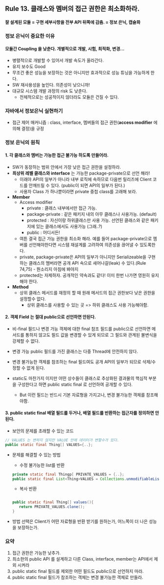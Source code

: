 ## Rule 13. 클래스와 멤버의 접근 권한은 최소화하라.
#### 잘 설계된 모듈 = 구현 세부사항을 전부 API 뒤쪽에 감춤. = 정보 은닉, 캡슐화

### 정보 은닉이 중요한 이유

#### 모듈간 Coupling 을 낮춘다. 개별적으로 개발, 시험, 최적화, 변경...

  - 병렬적으로 개발할 수 있어서 개발 속도가 올라간다.
  - 유지 보수도 Good
  - 무조건 좋은 성능을 보장하는 것은 아니지만 효과적으로 성능 튜닝을 가능하게 한다.
  - SW 재사용성을 높인다. 의존성이 낮으니까!
  - 대규모 시스템 개발 과정의 risk 도 낮춘다.
    - 전체적으로는 성공적이지 않더라도 모듈은 건질 수 있다.

### 자바에서 정보은닉 실현하기

- 접근 제어 매커니즘 : class, interface, 멤버들의 접근 권한(**access modifier** 에 의해 결정)을 규정

### 정보 은닉의 원칙

#### 1. 각 클래스와 멤버는 가능한 접근 불가능 하도록 만들어라.

  - SW가 동장하는 범위 안에서 가장 낮은 접근 권한을 설정하라.
  - **최상위 레벨 클래스와 interface** 는 가능한 package-private으로 선언 해라!
    - 이래야 API의 일부가 아니라 내부 로직에 속하므로 다음번 릴리즈에 Client 코드를 안깨뜨릴 수 있다. (public이 되면 API의 일부가 된다.)
    - 사용자 Class 가 하나뿐이라면 private 중첩 class를 고래해 보라.
  - **Member**
    - Access modifier
      - private : 클래스 내부에서만 접근 가능.
      - package-private : 같은 패키지 내의 아무 클래스나 사용가능. (default)
      - protected : 자신이랑 하위클래스만 사용 가능. 선언된 클래스와 같은 패키지에 있는 클래스에서도 사용가능 (그래..?)
      - public : 어디서든!
    - 여튼 결국 접근 가능 권한을 최소화 해라. 예를 들어 package-private으로 멤버를 선언해야한다면 시스템 재설계를 고려하여 의존성을 끊어낼 수 있도록한다.
    - private, package-private은 API의 일부가 아니지만 Serializeable을 구현하는 클래스의 멤버라면 공개 API 속으로 새어나갈(leak) 수 있다.(Rule 74,75) - 뭔소리지 아침에 봐야지
    - protected는 자제하자. 공개적인 약속과도 같다! 이미 한번 나가면 영원히 유지 해야 한다.
  - **Method**
    - 상위 클래스 메서드를 재정의 할 때 원래 메서드의 접근 권한보다 낮은 권한을 설정할수 없다.
      - 상위 클래스를 사용할 수 있는 곳 => 하위 클래스도 사용 가능해야함.

#### 2. 객체 Field 는 절대 public으로 선언하면 안된다.

 - 비-final 필드나 변경 가능 객체에 대한 final 참조 필드를 public으로 선언하면 메서드를 통하지 않고도 필드 값을 변경할 수 있게 되므로 그 필드와 관계된 불변식을 강제할 수 없다.

 - 변경 가능 public 필드를 가진 클래스는 다중 Thread에 안전하지 않다.

 - 변경 불가능한 객제를 참조하는 final 필드여도 공개 API의 일부가 되므로 삭제/수정할 수 없게 된다.

 - static도 마찬가지 이지만 어떤 상수들이 클래스로 추상화된 결과물의 핵심적 부분을 구성한다고 하면 public static final 로 선언하여 공개할 수 있다.
   - But 이런 필드는 반드시 기본 자료형을 가지고나, 변경 불가능한 객체를 참조해야함.

#### 3. public static final 배열 필드를 두거나, 배열 필드를 반환하는 접근자를 정의하면 안된다.

 - 보안의 문제를 초래할 수 있는 코드

 ```JAVA
 // VALUES 는 변하지 않지만 VALUE 안에 데이터가 변할수가 있다.
 public static final Thing[] VALUES={..};
 ```

 - 문제를 해결할 수 있는 방법

   - 수정 불가능한 list를 반환

   ```JAVA
   private static final Thingp[ PRIVATE_VALUES = {..};
   public static final List<Thing>VALUES = Collections.unmodifiableList(Arrays.asList(PRIVATE_VALUES));
   ```

   - 복사 반환
   ```JAVA

   public static final Thing[] values(){
      return PRIVATE_VALUES.clone();
   }
   ```
  - 방법 선택은 Client가 어떤 자료형을 반환 받기를 원하는가, 어느쪽이 더 나은 성능을 보장하는가.

### 요약

1. 접근 권한은 가능한 낮추가.
2. 최소한의 public API 를 설계하고 다른 Class, interface, member는 API에서 제외 시켜라
3. public static final 필드를 제외한 어떤 필드도 public으로 선언하지 마라.
4. public static final 필드가 참조하는 객체는 변경 불가능한 객체로 만들라.
